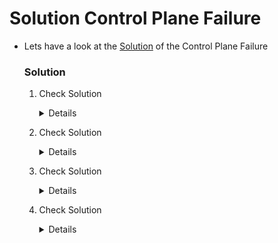 # Solution Control Plane Failure

  - Lets have a look at the [Solution](https://kodekloud.com/courses/539883/lectures/13232015) of the Control Plane Failure

    ### Solution

    1. Check Solution 

       <details>

        ```
        kubectl get pods -n kube-system
        ```

        ```
        cd /etc/kubernetes/manifests/
 
        vi kube-scheduler.yaml

        :%s/kube-schedulerrrr/kube-scheduler
        ```
       </details>

    2. Check Solution

       <details>

        ```
        kubectl scale deploy app --replicas=2
        ```
       </details>

    3. Check Solution

       <details>

        ```
        sed -i 's/controller-manager-XXXX.conf/controller-manager.conf/' /etc/kubernetes/manifests/kube-controller-manager.yaml
        ```
       </details>

    4. Check Solution

       <details>

        ```
        sed -i 's/WRONG-PKI-DIRECTORY/pki/' /etc/kubernetes/manifests/kube-controller-manager.yaml
        ```
       </details>
